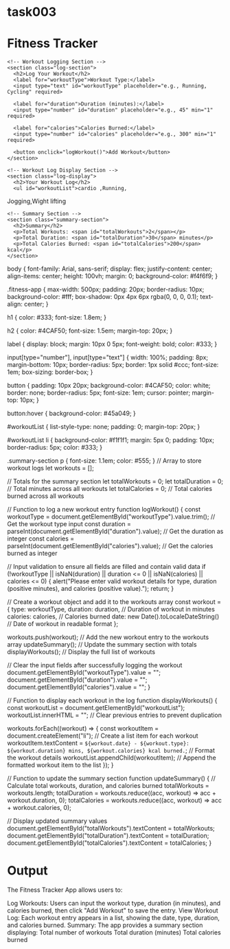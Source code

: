 # task003
<!DOCTYPE html>
<html lang="en">
<head>
  <meta charset="UTF-8">
  <meta name="viewport" content="width=device-width, initial-scale=1.0">
  <title>Fitness Tracker App</title>
  <link rel="stylesheet" href="style.css">
</head>
<body>

  <!-- Fitness Tracker Application -->
  <div class="fitness-app">
    <h1>Fitness Tracker</h1>

    <!-- Workout Logging Section -->
    <section class="log-section">
      <h2>Log Your Workout</h2>
      <label for="workoutType">Workout Type:</label>
      <input type="text" id="workoutType" placeholder="e.g., Running, Cycling" required>

      <label for="duration">Duration (minutes):</label>
      <input type="number" id="duration" placeholder="e.g., 45" min="1" required>

      <label for="calories">Calories Burned:</label>
      <input type="number" id="calories" placeholder="e.g., 300" min="1" required>

      <button onclick="logWorkout()">Add Workout</button>
    </section>

    <!-- Workout Log Display Section -->
    <section class="log-display">
      <h2>Your Workout Log</h2>
      <ul id="workoutList">cardio ,Running,
 Jogging,Wight lifting</ul>
    </section>

    <!-- Summary Section -->
    <section class="summary-section">
      <h2>Summary</h2>
      <p>Total Workouts: <span id="totalWorkouts">2</span></p>
      <p>Total Duration: <span id="totalDuration">30</span> minutes</p>
      <p>Total Calories Burned: <span id="totalCalories">200</span> kcal</p>
    </section>
  </div>

  <script src="script.js"></script>
</body>
</html>
body {
  font-family: Arial, sans-serif;
  display: flex;
  justify-content: center;
  align-items: center;
  height: 100vh;
  margin: 0;
  background-color: #f4f6f9;
}

.fitness-app {
  max-width: 500px;
  padding: 20px;
  border-radius: 10px;
  background-color: #fff;
  box-shadow: 0px 4px 6px rgba(0, 0, 0, 0.1);
  text-align: center;
}

h1 {
  color: #333;
  font-size: 1.8em;
}

h2 {
  color: #4CAF50;
  font-size: 1.5em;
  margin-top: 20px;
}

label {
  display: block;
  margin: 10px 0 5px;
  font-weight: bold;
  color: #333;
}

input[type="number"], 
input[type="text"] {
  width: 100%;
  padding: 8px;
  margin-bottom: 10px;
  border-radius: 5px;
  border: 1px solid #ccc;
  font-size: 1em;
  box-sizing: border-box;
}

button {
  padding: 10px 20px;
  background-color: #4CAF50;
  color: white;
  border: none;
  border-radius: 5px;
  font-size: 1em;
  cursor: pointer;
  margin-top: 10px;
}

button:hover {
  background-color: #45a049;
}

#workoutList {
  list-style-type: none;
  padding: 0;
  margin-top: 20px;
}

#workoutList li {
  background-color: #f1f1f1;
  margin: 5px 0;
  padding: 10px;
  border-radius: 5px;
  color: #333;
}

.summary-section p {
  font-size: 1.1em;
  color: #555;
}
// Array to store workout logs
let workouts = [];

// Totals for the summary section
let totalWorkouts = 0;
let totalDuration = 0; // Total minutes across all workouts
let totalCalories = 0; // Total calories burned across all workouts

// Function to log a new workout entry
function logWorkout() {
  const workoutType = document.getElementById("workoutType").value.trim(); // Get the workout type input
  const duration = parseInt(document.getElementById("duration").value); // Get the duration as integer
  const calories = parseInt(document.getElementById("calories").value); // Get the calories burned as integer

  // Input validation to ensure all fields are filled and contain valid data
  if (!workoutType || isNaN(duration) || duration <= 0 || isNaN(calories) || calories <= 0) {
    alert("Please enter valid workout details for type, duration (positive minutes), and calories (positive value).");
    return;
  }

  // Create a workout object and add it to the workouts array
  const workout = {
    type: workoutType,
    duration: duration, // Duration of workout in minutes
    calories: calories, // Calories burned
    date: new Date().toLocaleDateString() // Date of workout in readable format
  };
  
  workouts.push(workout); // Add the new workout entry to the workouts array
  updateSummary();         // Update the summary section with totals
  displayWorkouts();       // Display the full list of workouts

  // Clear the input fields after successfully logging the workout
  document.getElementById("workoutType").value = "";
  document.getElementById("duration").value = "";
  document.getElementById("calories").value = "";
}

// Function to display each workout in the log
function displayWorkouts() {
  const workoutList = document.getElementById("workoutList");
  workoutList.innerHTML = ""; // Clear previous entries to prevent duplication

  workouts.forEach((workout) => {
    const workoutItem = document.createElement("li"); // Create a list item for each workout
    workoutItem.textContent = `${workout.date} - ${workout.type}: ${workout.duration} mins, ${workout.calories} kcal burned.`; // Format the workout details
    workoutList.appendChild(workoutItem); // Append the formatted workout item to the list
  });
}

// Function to update the summary section
function updateSummary() {
  // Calculate total workouts, duration, and calories burned
  totalWorkouts = workouts.length;
  totalDuration = workouts.reduce((acc, workout) => acc + workout.duration, 0);
  totalCalories = workouts.reduce((acc, workout) => acc + workout.calories, 0);

  // Display updated summary values
  document.getElementById("totalWorkouts").textContent = totalWorkouts;
  document.getElementById("totalDuration").textContent = totalDuration;
  document.getElementById("totalCalories").textContent = totalCalories;
}
# Output
The Fitness Tracker App allows users to:

Log Workouts: Users can input the workout type, duration (in minutes), and calories burned, then click "Add Workout" to save the entry.
View Workout Log: Each workout entry appears in a list, showing the date, type, duration, and calories burned.
Summary: The app provides a summary section displaying:
Total number of workouts
Total duration (minutes)
Total calories burned
